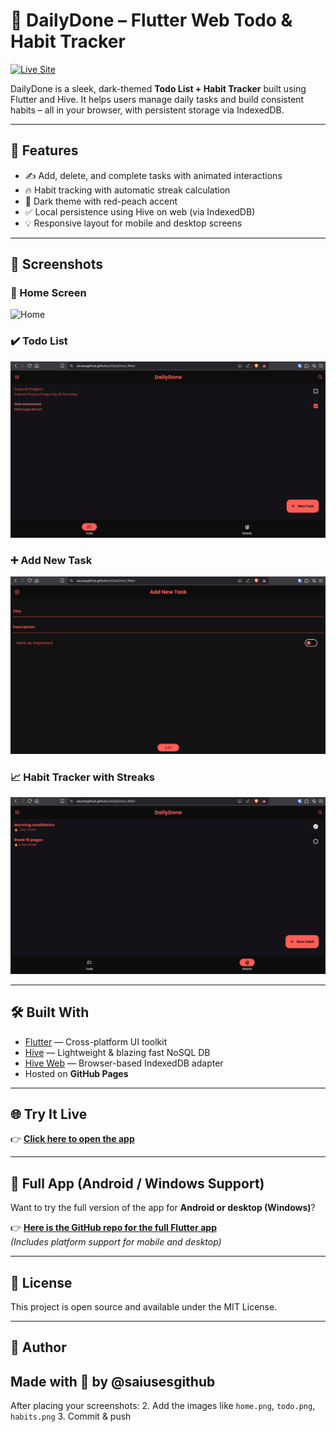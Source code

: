 # 🧠 DailyDone – Flutter Web Todo & Habit Tracker

[![Live Site](https://img.shields.io/badge/Live%20Demo-DailyDone-green?style=flat-square)](https://saiusesgithub.github.io/DailyDone_Web/)

DailyDone is a sleek, dark-themed **Todo List + Habit Tracker** built using Flutter and Hive. It helps users manage daily tasks and build consistent habits – all in your browser, with persistent storage via IndexedDB.

---

## 🚀 Features

- ✍️ Add, delete, and complete tasks with animated interactions
- 🔥 Habit tracking with automatic streak calculation
- 🌈 Dark theme with red-peach accent
- ✅ Local persistence using Hive on web (via IndexedDB)
- 💡 Responsive layout for mobile and desktop screens

---

## 📸 Screenshots

### 🧠 Home Screen
![Home](screenshots/home.png)

### ✔️ Todo List
![Todo](screenshots/todo.png)

### ➕ Add New Task
![Add Task](screenshots/add_task.png)

### 📈 Habit Tracker with Streaks
![Habits](screenshots/habits.png)

---

## 🛠️ Built With

- [Flutter](https://flutter.dev/) — Cross-platform UI toolkit
- [Hive](https://pub.dev/packages/hive) — Lightweight & blazing fast NoSQL DB
- [Hive Web](https://pub.dev/packages/hive_web) — Browser-based IndexedDB adapter
- Hosted on **GitHub Pages**

---

## 🌐 Try It Live

👉 **[Click here to open the app](https://saiusesgithub.github.io/DailyDone_Web/)**

---

## 📲 Full App (Android / Windows Support)

Want to try the full version of the app for **Android or desktop (Windows)**?

👉 **[Here is the GitHub repo for the full Flutter app](https://github.com/saiusesgithub/daily_done)**  
*(Includes platform support for mobile and desktop)*

---
## 📄 License
This project is open source and available under the MIT License.

---

## 🙌 Author

Made with 💙 by @saiusesgithub
---
After placing your screenshots:
2. Add the images like `home.png`, `todo.png`, `habits.png`
3. Commit & push
